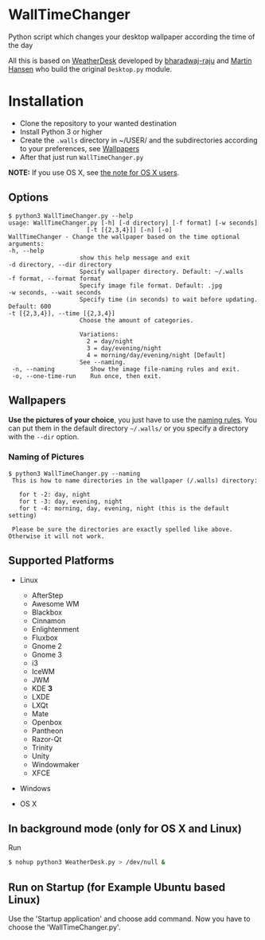 # WallTimeChanger
Python script which changes your desktop wallpaper according the time of the day

All this is based on [WeatherDesk](https://github.com/bharadwaj-raju/WeatherDesk) developed by [bharadwaj-raju](https://github.com/bharadwaj-raju) and [Martin Hansen](http://stackoverflow.com/users/2118300/martin-hansen) who build the original `Desktop.py` module.

# Installation

- Clone the repository to your wanted destination
- Install Python 3 or higher
- Create the `.walls` directory in ~/USER/ and the subdirectories according to your preferences, see [Wallpapers](#wallpapers)
- After that just run `WallTimeChanger.py`


**NOTE:** If you use OS X, see [the note for OS X users](#note-for-os-x-users).

## Options

    $ python3 WallTimeChanger.py --help 
    usage: WallTimeChanger.py [-h] [-d directory] [-f format] [-w seconds]
                          [-t [{2,3,4}]] [-n] [-o]
    WallTimeChanger - Change the wallpaper based on the time optional arguments:
    -h, --help            
                        show this help message and exit
    -d directory, --dir directory
                        Specify wallpaper directory. Default: ~/.walls
    -f format, --format format
                        Specify image file format. Default: .jpg
    -w seconds, --wait seconds
                        Specify time (in seconds) to wait before updating. Default: 600
    -t [{2,3,4}], --time [{2,3,4}]
                        Choose the amount of categories.
                        
                        Variations:
                          2 = day/night
                          3 = day/evening/night
                          4 = morning/day/evening/night [Default]
                        See --naming.
     -n, --naming          Show the image file-naming rules and exit.
     -o, --one-time-run    Run once, then exit.


## Wallpapers

**Use the pictures of your choice**, you just have to use the [naming rules](#naming-of-pictures). 
You can put them in the default directory `~/.walls/` or you specify a directory with the `--dir` option.

### Naming of Pictures

    $ python3 WallTimeChanger.py --naming
     This is how to name directories in the wallpaper (/.walls) directory:

	   for t -2: day, night
	   for t -3: day, evening, night
	   for t -4: morning, day, evening, night (this is the default setting)
     
     Please be sure the directories are exactly spelled like above. Otherwise it will not work.



## Supported Platforms 

- Linux

  - AfterStep
  - Awesome WM
  - Blackbox
  - Cinnamon
  - Enlightenment
  - Fluxbox
  - Gnome 2
  - Gnome 3
  - i3
  - IceWM
  - JWM
  - KDE **3**
  - LXDE
  - LXQt
  - Mate
  - Openbox
  - Pantheon
  - Razor-Qt
  - Trinity
  - Unity
  - Windowmaker
  - XFCE

- Windows

- OS X

## In background mode (only for OS X and Linux)

Run

```sh
$ nohup python3 WeatherDesk.py > /dev/null &
```

## Run on Startup (for Example Ubuntu based Linux)

Use the 'Startup application' and choose add command. Now you have to choose the 'WallTimeChanger.py'. 
